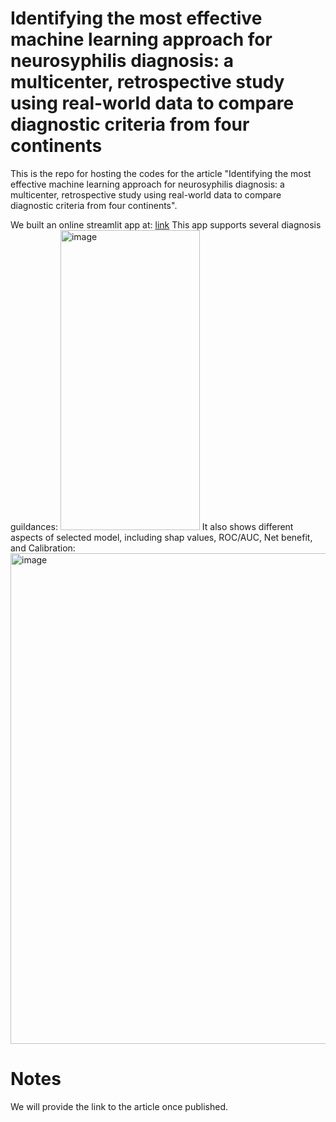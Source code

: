# Identifying the most effective machine learning approach for neurosyphilis diagnosis: a multicenter, retrospective study using real-world data to compare diagnostic criteria from four continents
This is the repo for hosting the codes for the article "Identifying the most effective machine learning approach for neurosyphilis diagnosis: a multicenter, retrospective study using real-world data to compare diagnostic criteria from four continents".

We built an online streamlit app at: [link](https://neurosyphilis-prediction.streamlit.app/)
This app supports several diagnosis guildances:
<img width="223" height="480" alt="image" src="https://github.com/user-attachments/assets/38ca74e4-f5e0-4aa1-846e-b6ef6802b4ae" />
It also shows different aspects of selected model, including shap values, ROC/AUC, Net benefit, and Calibration:
<img width="816" height="785" alt="image" src="https://github.com/user-attachments/assets/ab0e783f-ab61-4878-ab49-9a1afa3dfbaa" />


# Notes
We will provide the link to the article once published. 
